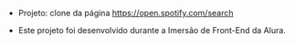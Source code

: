 - Projeto: clone da página https://open.spotify.com/search

- Este projeto foi desenvolvido durante a Imersão de Front-End da Alura.